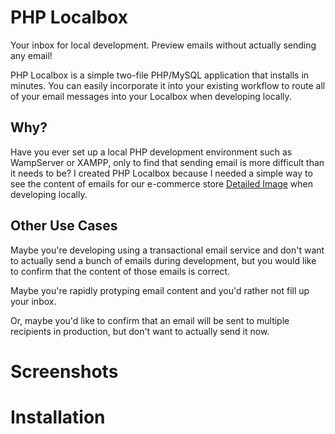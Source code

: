 # PHP Localbox
Your inbox for local development.  Preview emails without actually sending any email!

PHP Localbox is a simple two-file PHP/MySQL application that installs in minutes.  You can easily incorporate it into your existing workflow to route all of your email messages into your Localbox when developing locally.

## Why?

Have you ever set up a local PHP development environment such as WampServer or XAMPP, only to find that sending email is more difficult than it needs to be?  I created PHP Localbox because I needed a simple way to see the content of emails for our e-commerce store [Detailed Image](https://www.detailedimage.com/) when developing locally. 

## Other Use Cases

Maybe you're developing using a transactional email service and don't want to actually send a bunch of emails during development, but you would like to confirm that the content of those emails is correct.

Maybe you're rapidly protyping email content and you'd rather not fill up your inbox.

Or, maybe you'd like to confirm that an email will be sent to multiple recipients in production, but don't want to actually send it now.

# Screenshots

# Installation
